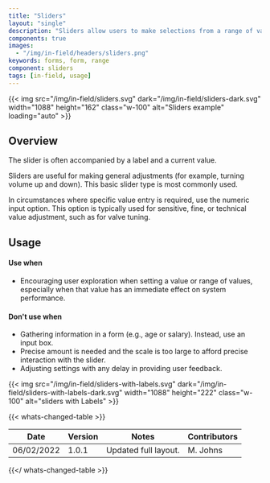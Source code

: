 ```yaml
---
title: "Sliders"
layout: "single"
description: "Sliders allow users to make selections from a range of values."
components: true
images:
  - "/img/in-field/headers/sliders.png"
keywords: forms, form, range
component: sliders
tags: [in-field, usage]
---
```


{{< img src="/img/in-field/sliders.svg" dark="/img/in-field/sliders-dark.svg" width="1088" height="162" class="w-100" alt="Sliders example" loading="auto" >}}

## Overview

The slider is often accompanied by a label and a current value.

Sliders are useful for making general adjustments (for example, turning volume up and down). This basic slider type is most commonly used.

In circumstances where specific value entry is required, use the numeric input option. This option is typically used for sensitive, fine, or technical value adjustment, such as for valve tuning.

## Usage

#### Use when

- Encouraging user exploration when setting a value or range of values, especially when that value has an immediate effect on system performance.

#### Don't use when

- Gathering information in a form (e.g., age or salary). Instead, use an input box.
- Precise amount is needed and the scale is too large to afford precise interaction with the slider.
- Adjusting settings with any delay in providing user feedback.

{{< img src="/img/in-field/sliders-with-labels.svg" dark="/img/in-field/sliders-with-labels-dark.svg" width="1088" height="222" class="w-100" alt="sliders with Labels" >}}

{{< whats-changed-table >}}

| Date       | Version | Notes                | Contributors |
| ---------- | ------- | -------------------- | ------------ |
| 06/02/2022 | 1.0.1   | Updated full layout. | M. Johns     |

{{</ whats-changed-table >}}
